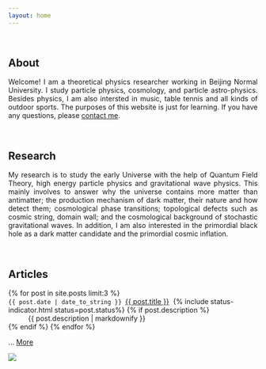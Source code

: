 ```yaml
---
layout: home
---
```

<div class="user-details">
<p id="about" style="text-align: justify;"> &nbsp;&nbsp;&nbsp;&nbsp;
<h2> About </h2>
<p style="text-align: justify;">Welcome! I am a theoretical physics researcher working in Beijing Normal University. I study particle physics, cosmology, and particle astro-physics. Besides physics, I am also intersted in music, table tennis and all kinds of outdoor sports. The purposes of this website is just for learning. If you have any questions, please  <a href="mailto:xiufeili@imu.edu.cn">contact me</a>. </p>
	
<div class="user-details2">
<p id="research" style="text-align: justify;"> &nbsp;&nbsp;&nbsp;&nbsp;
<h2> Research  </h2>
<p style="text-align: justify;"> My research is to study the early Universe with the help of Quantum Field Theory, high energy particle physics and gravitational wave physics. This mainly involves to answer why the universe contains more matter than antimatter; the production mechanism of dark matter, their nature and how detect them; cosmological phase transitions; topological defects such as cosmic string, domain wall; and the cosmological background of stochastic gravitational waves. In addition, I am also interested in the primordial black hole as a dark matter candidate and the primordial cosmic inflation.</p> 
	
<div class="user-details3">
<p id="articles" style="text-align: justify;"> &nbsp;&nbsp;&nbsp;&nbsp;
<h2>Articles</h2>
<dl>
	{% for post in site.posts limit:3 %}
	<dt><code>{{ post.date | date_to_string }} </code><i class="fas fa-angle-double-right" aria-hidden="true"></i><a href="{{ post.url }}">{{ post.title }}</a> &nbsp;{% include status-indicator.html status=post.status%}
	{% if post.description %}
 <dd style="text-align: justify">{{ post.description | markdownify }}
    </dd>
	{% endif %}
	{% endfor %}
	<p>... <a href="https://xiufeilee.github.io/blog/">More</a> </p> 

	
	
<div class="analytics">
	<body><a href="https://clustrmaps.com/site/1bjxv" title="Visit tracker"><img src="//www.clustrmaps.com/map_v2.png?d=tv84NyostHCuo1rKof-Rf9piViA_BTs7xK52OQTe24c&cl=ffffff"></a></body> 
</div>
